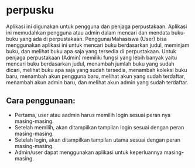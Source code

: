 # perpusku
Aplikasi ini digunakan untuk pengguna dan penjaga perpustakaan. Aplikasi ini memudahkan pengguna atau admin dalam mencari dan mendata buku-buku yang ada di perpustakaan. 
Pengguna/Mahasiswa (User) bisa menggunakan aplikasi ini untuk mencari buku berdasarkan judul, meminjam buku, dan melihat buku apa saja yang tersedia di perpustakaan.
Untuk penjaga perpustakaan (Admin) memiliki fungsi yang lebih banyak yaitu mencari buku berdasarkan judul, menambah jumlah buku yang sudah dicari, melihat buku apa saja yang sudah tersedia, menambah koleksi buku baru, menambah akun pengguna baru, melihat akun yang sudah terdaftar, menambah akun admin baru, dan melihat akun admin yang sudah terdaftar. 

## Cara penggunaan:
- Pertama, user atau aadmin harus memilih login sesuai peran nya masing-masing.
- Setelah memilih, akan ditampilkan tampilan login sesuai dengan peran masing-masing.
- Setelah login, akan ditampilkan tampilan utama sesuai dengan peran masing-masing.
- Admin/user dapat menggunakan aplikasi untuk keperluannya masing-masing.
